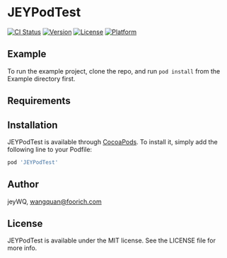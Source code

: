 # JEYPodTest

[![CI Status](https://img.shields.io/travis/jeyWQ/JEYPodTest.svg?style=flat)](https://travis-ci.org/jeyWQ/JEYPodTest)
[![Version](https://img.shields.io/cocoapods/v/JEYPodTest.svg?style=flat)](https://cocoapods.org/pods/JEYPodTest)
[![License](https://img.shields.io/cocoapods/l/JEYPodTest.svg?style=flat)](https://cocoapods.org/pods/JEYPodTest)
[![Platform](https://img.shields.io/cocoapods/p/JEYPodTest.svg?style=flat)](https://cocoapods.org/pods/JEYPodTest)

## Example

To run the example project, clone the repo, and run `pod install` from the Example directory first.

## Requirements

## Installation

JEYPodTest is available through [CocoaPods](https://cocoapods.org). To install
it, simply add the following line to your Podfile:

```ruby
pod 'JEYPodTest'
```

## Author

jeyWQ, wangquan@foorich.com

## License

JEYPodTest is available under the MIT license. See the LICENSE file for more info.
